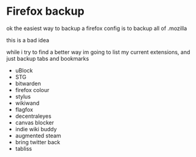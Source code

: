 # Firefox backup
ok the easiest way to backup a firefox config is to backup all of .mozilla

this is a bad idea

while i try to find a better way im going to list my current extensions, and just backup tabs and bookmarks



- uBlock
- STG
- bitwarden
- firefox colour
- stylus
- wikiwand
- flagfox
- decentraleyes
- canvas blocker
- indie wiki buddy
- augmented steam
- bring twitter back
- tabliss
